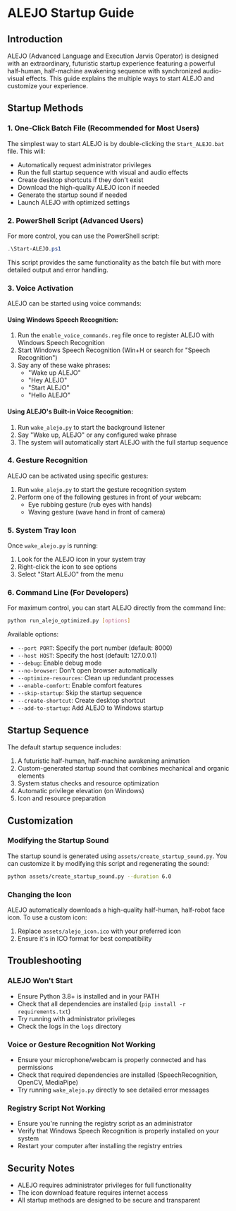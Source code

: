 # ALEJO Startup Guide

## Introduction

ALEJO (Advanced Language and Execution Jarvis Operator) is designed with an extraordinary, futuristic startup experience featuring a powerful half-human, half-machine awakening sequence with synchronized audio-visual effects. This guide explains the multiple ways to start ALEJO and customize your experience.

## Startup Methods

### 1. One-Click Batch File (Recommended for Most Users)

The simplest way to start ALEJO is by double-clicking the `Start_ALEJO.bat` file. This will:
- Automatically request administrator privileges
- Run the full startup sequence with visual and audio effects
- Create desktop shortcuts if they don't exist
- Download the high-quality ALEJO icon if needed
- Generate the startup sound if needed
- Launch ALEJO with optimized settings

### 2. PowerShell Script (Advanced Users)

For more control, you can use the PowerShell script:
```powershell
.\Start-ALEJO.ps1
```

This script provides the same functionality as the batch file but with more detailed output and error handling.

### 3. Voice Activation

ALEJO can be started using voice commands:

#### Using Windows Speech Recognition:
1. Run the `enable_voice_commands.reg` file once to register ALEJO with Windows Speech Recognition
2. Start Windows Speech Recognition (Win+H or search for "Speech Recognition")
3. Say any of these wake phrases:
   - "Wake up ALEJO"
   - "Hey ALEJO"
   - "Start ALEJO"
   - "Hello ALEJO"

#### Using ALEJO's Built-in Voice Recognition:
1. Run `wake_alejo.py` to start the background listener
2. Say "Wake up, ALEJO" or any configured wake phrase
3. The system will automatically start ALEJO with the full startup sequence

### 4. Gesture Recognition

ALEJO can be activated using specific gestures:
1. Run `wake_alejo.py` to start the gesture recognition system
2. Perform one of the following gestures in front of your webcam:
   - Eye rubbing gesture (rub eyes with hands)
   - Waving gesture (wave hand in front of camera)

### 5. System Tray Icon

Once `wake_alejo.py` is running:
1. Look for the ALEJO icon in your system tray
2. Right-click the icon to see options
3. Select "Start ALEJO" from the menu

### 6. Command Line (For Developers)

For maximum control, you can start ALEJO directly from the command line:

```bash
python run_alejo_optimized.py [options]
```

Available options:
- `--port PORT`: Specify the port number (default: 8000)
- `--host HOST`: Specify the host (default: 127.0.0.1)
- `--debug`: Enable debug mode
- `--no-browser`: Don't open browser automatically
- `--optimize-resources`: Clean up redundant processes
- `--enable-comfort`: Enable comfort features
- `--skip-startup`: Skip the startup sequence
- `--create-shortcut`: Create desktop shortcut
- `--add-to-startup`: Add ALEJO to Windows startup

## Startup Sequence

The default startup sequence includes:
1. A futuristic half-human, half-machine awakening animation
2. Custom-generated startup sound that combines mechanical and organic elements
3. System status checks and resource optimization
4. Automatic privilege elevation (on Windows)
5. Icon and resource preparation

## Customization

### Modifying the Startup Sound
The startup sound is generated using `assets/create_startup_sound.py`. You can customize it by modifying this script and regenerating the sound:

```bash
python assets/create_startup_sound.py --duration 6.0
```

### Changing the Icon
ALEJO automatically downloads a high-quality half-human, half-robot face icon. To use a custom icon:
1. Replace `assets/alejo_icon.ico` with your preferred icon
2. Ensure it's in ICO format for best compatibility

## Troubleshooting

### ALEJO Won't Start
- Ensure Python 3.8+ is installed and in your PATH
- Check that all dependencies are installed (`pip install -r requirements.txt`)
- Try running with administrator privileges
- Check the logs in the `logs` directory

### Voice or Gesture Recognition Not Working
- Ensure your microphone/webcam is properly connected and has permissions
- Check that required dependencies are installed (SpeechRecognition, OpenCV, MediaPipe)
- Try running `wake_alejo.py` directly to see detailed error messages

### Registry Script Not Working
- Ensure you're running the registry script as an administrator
- Verify that Windows Speech Recognition is properly installed on your system
- Restart your computer after installing the registry entries

## Security Notes

- ALEJO requires administrator privileges for full functionality
- The icon download feature requires internet access
- All startup methods are designed to be secure and transparent

